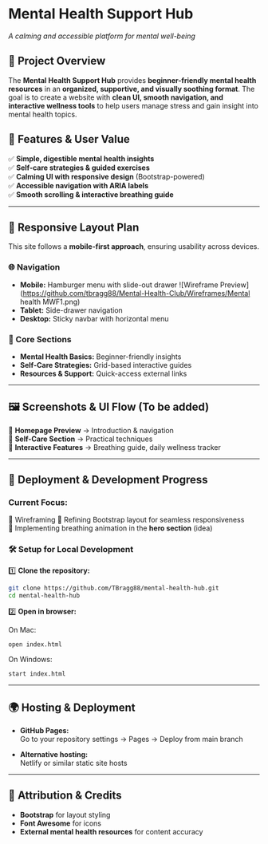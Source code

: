 # Mental Health Support Hub

_A calming and accessible platform for mental well-being_

## 📝 Project Overview

The **Mental Health Support Hub** provides **beginner-friendly mental health resources** in an **organized, supportive, and visually soothing format**. The goal is to create a website with **clean UI, smooth navigation, and interactive wellness tools** to help users manage stress and gain insight into mental health topics.

## 🌟 Features & User Value

✅ **Simple, digestible mental health insights**  
✅ **Self-care strategies & guided exercises**  
✅ **Calming UI with responsive design** (Bootstrap-powered)  
✅ **Accessible navigation with ARIA labels**  
✅ **Smooth scrolling & interactive breathing guide**

---

## 📐 Responsive Layout Plan

This site follows a **mobile-first approach**, ensuring usability across devices.

### 🌐 Navigation

-   **Mobile:** Hamburger menu with slide-out drawer
    ![Wireframe Preview](https://github.com/tbragg88/Mental-Health-Club/Wireframes/Mental health MWF1.png)
-   **Tablet:** Side-drawer navigation
-   **Desktop:** Sticky navbar with horizontal menu

### 📄 Core Sections

-   **Mental Health Basics:** Beginner-friendly insights
-   **Self-Care Strategies:** Grid-based interactive guides
-   **Resources & Support:** Quick-access external links

---

## 🖼️ Screenshots & UI Flow (To be added)

📌 **Homepage Preview** → Introduction & navigation  
📌 **Self-Care Section** → Practical techniques  
📌 **Interactive Features** → Breathing guide, daily wellness tracker

---

## 🚀 Deployment & Development Progress

### **Current Focus:**

🔹 Wireframing
🔹 Refining Bootstrap layout for seamless responsiveness  
🔹 Implementing breathing animation in the **hero section** (idea)

### 🛠️ Setup for Local Development

1️⃣ **Clone the repository:**

```bash
git clone https://github.com/TBragg88/mental-health-hub.git
cd mental-health-hub
```

2️⃣ **Open in browser:**

On Mac:

```bash
open index.html
```

On Windows:

```bash
start index.html
```

---

## 🌍 Hosting & Deployment

-   **GitHub Pages:**  
    Go to your repository settings → Pages → Deploy from main branch

-   **Alternative hosting:**  
    Netlify or similar static site hosts

---

## 📜 Attribution & Credits

-   **Bootstrap** for layout styling
-   **Font Awesome** for icons
-   **External mental health resources** for content accuracy
